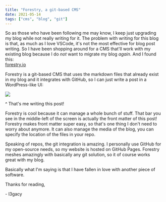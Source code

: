 ```yaml
---
title: "Forestry, a git-based CMS"
date: 2021-05-14
tags: ["cms", "blog", "git"]
---
```

So as those who have been following me may know, I keep just upgrading my blog while not really writing for it. The problem with writing for this blog is that, as much as I love VSCode, it's not the most effective for blog post writing. So I have been shopping around for a CMS that'll work with my existing blog because I do _not_ want to migrate my blog _again_. And I found this:  
[forestry.io](https://forestry.io)

Forestry is a git-based CMS that uses the markdown files that already exist in my blog and it integrates with GitHub, so I can just write a post in a WordPress-like UI:

![](/static/forestryui.jpg)

^ That's me writing this post!

Forestry is cool because it can manage a whole bunch of stuff. That bar you see in the middle-left of the screen is actually the front matter of this post! Forestry makes front matter super easy, so that's one thing I don't need to worry about anymore. It can also manage the media of the blog, you can specify the location of the files in your repo.

Speaking of repos, the git integration is amazing. I personally use GitHub for my open-source needs, so my website is hosted on GitHub Pages. Forestry meshes amazingly with basically any git solution, so it of course works great with my blog. 

Basically what I'm saying is that I have fallen in love with another piece of software.

Thanks for reading,

\- l3gacy